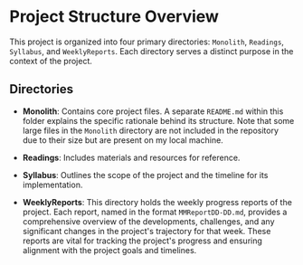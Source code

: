 # Project Structure Overview

This project is organized into four primary directories: `Monolith`, `Readings`, `Syllabus`, and `WeeklyReports`. Each directory serves a distinct purpose in the context of the project.

## Directories

- **Monolith**: Contains core project files. A separate `README.md` within this folder explains the specific rationale behind its structure. Note that some large files in the `Monolith` directory are not included in the repository due to their size but are present on my local machine.

- **Readings**: Includes materials and resources for reference.

- **Syllabus**: Outlines the scope of the project and the timeline for its implementation.

- **WeeklyReports**: This directory holds the weekly progress reports of the project. Each report, named in the format `MMReportDD-DD.md`, provides a comprehensive overview of the developments, challenges, and any significant changes in the project's trajectory for that week. These reports are vital for tracking the project's progress and ensuring alignment with the project goals and timelines.